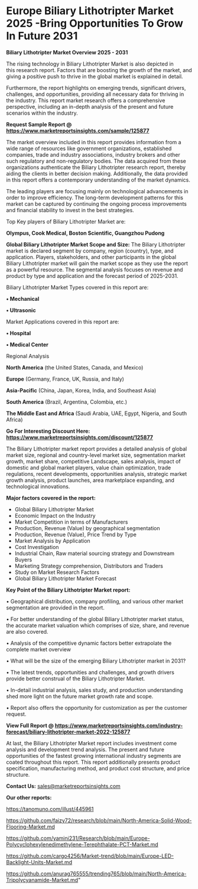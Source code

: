 # Europe Biliary Lithotripter Market 2025 -Bring Opportunities To Grow In Future 2031

<Strong> Biliary Lithotripter Market Overview 2025 - 2031</strong>

The rising technology in Biliary Lithotripter Market is also depicted in this research report. Factors that are boosting the growth of the market, and giving a positive push to thrive in the global market is explained in detail.

Furthermore, the report highlights on emerging trends, significant drivers, challenges, and opportunities, providing all necessary data for thriving in the industry. This report market research offers a comprehensive perspective, including an in-depth analysis of the present and future scenarios within the industry.

<strong>Request Sample Report @ <a href=https://www.marketreportsinsights.com/sample/125877>https://www.marketreportsinsights.com/sample/125877</a></strong>

The market overview included in this report provides information from a wide range of resources like government organizations, established companies, trade and industry associations, industry brokers and other such regulatory and non-regulatory bodies. The data acquired from these organizations authenticate the Biliary Lithotripter research report, thereby aiding the clients in better decision making. Additionally, the data provided in this report offers a contemporary understanding of the market dynamics.

The leading players are focusing mainly on technological advancements in order to improve efficiency. The long-term development patterns for this market can be captured by continuing the ongoing process improvements and financial stability to invest in the best strategies.

Top Key players of Biliary Lithotripter Market are:

<strong>Olympus, Cook Medical, Boston Scientific, Guangzhou Pudong</strong>

<strong><b>Global Biliary Lithotripter Market Scope and Size:</b></strong>
The Biliary Lithotripter market is declared segment by company, region (country), type, and application. Players, stakeholders, and other participants in the global Biliary Lithotripter market will gain the market scope as they use the report as a powerful resource. The segmental analysis focuses on revenue and product by type and application and the forecast period of 2025-2031.

Biliary Lithotripter Market Types covered in this report are:

<strong>• Mechanical

• Ultrasonic</strong>

Market Applications covered in this report are:

<strong>• Hospital

• Medical Center</strong> 

Regional Analysis

<strong>North America</strong> (the United States, Canada, and Mexico)

<strong>Europe</strong> (Germany, France, UK, Russia, and Italy)

<strong>Asia-Pacific</strong> (China, Japan, Korea, India, and Southeast Asia)

<strong>South America</strong> (Brazil, Argentina, Colombia, etc.)

<strong>The Middle East and Africa</strong> (Saudi Arabia, UAE, Egypt, Nigeria, and South Africa)

<strong>Go For Interesting Discount Here: <a href=https://www.marketreportsinsights.com/discount/125877>https://www.marketreportsinsights.com/discount/125877</a></strong>

The Biliary Lithotripter market report provides a detailed analysis of global market size, regional and country-level market size, segmentation market growth, market share, competitive Landscape, sales analysis, impact of domestic and global market players, value chain optimization, trade regulations, recent developments, opportunities analysis, strategic market growth analysis, product launches, area marketplace expanding, and technological innovations.

<strong><b>Major factors covered in the report:</b></strong>
<ul>
  <li>Global Biliary Lithotripter Market </li>
  <li>Economic Impact on the Industry</li>
  <li>Market Competition in terms of Manufacturers</li>
  <li>Production, Revenue (Value) by geographical segmentation</li>
  <li>Production, Revenue (Value), Price Trend by Type</li>
  <li>Market Analysis by Application</li>
  <li>Cost Investigation</li>
  <li>Industrial Chain, Raw material sourcing strategy and Downstream Buyers</li>
  <li>Marketing Strategy comprehension, Distributors and Traders</li>
  <li>Study on Market Research Factors</li>
  <li>Global Biliary Lithotripter Market Forecast</li>
</ul>

<strong><b>Key Point of the Biliary Lithotripter Market report:</b></strong>

• Geographical distribution, company profiling, and various other market segmentation are provided in the report.

• For better understanding of the global Biliary Lithotripter market status, the accurate market valuation which comprises of size, share, and revenue are also covered.

• Analysis of the competitive dynamic factors better extrapolate the complete market overview

• What will be the size of the emerging Biliary Lithotripter market in 2031?

• The latest trends, opportunities and challenges, and growth drivers provide better construal of the Biliary Lithotripter Market.

• In-detail industrial analysis, sales study, and production understanding shed more light on the future market growth rate and scope.

• Report also offers the opportunity for customization as per the customer request.

<strong><b>View Full Report @ <a href=https://www.marketreportsinsights.com/industry-forecast/biliary-lithotripter-market-2022-125877>https://www.marketreportsinsights.com/industry-forecast/biliary-lithotripter-market-2022-125877</a></b></strong>


At last, the Biliary Lithotripter Market report includes investment come analysis and development trend analysis. The present and future opportunities of the fastest growing international industry segments are coated throughout this report. This report additionally presents product specification, manufacturing method, and product cost structure, and price structure.

<strong>Contact Us:</strong>
sales@marketreportsinsights.com

<strong>Our other reports:</strong>

<a href=https://tanomuno.com/illust/445961>https://tanomuno.com/illust/445961</a>

<a href=https://github.com/faizy72/research/blob/main/North-America-Solid-Wood-Flooring-Market.md>https://github.com/faizy72/research/blob/main/North-America-Solid-Wood-Flooring-Market.md</a>

<a href=https://github.com/yamini231/Research/blob/main/Europe-Polycyclohexylenedimethylene-Terephthalate-PCT-Market.md>https://github.com/yamini231/Research/blob/main/Europe-Polycyclohexylenedimethylene-Terephthalate-PCT-Market.md</a>

<a href=https://github.com/cargo4256/Market-trend/blob/main/Europe-LED-Backlight-Units-Market.md>https://github.com/cargo4256/Market-trend/blob/main/Europe-LED-Backlight-Units-Market.md</a>

<a href=https://github.com/anurag765555/trending765/blob/main/North-America-Tripolycyanamide-Market.md>https://github.com/anurag765555/trending765/blob/main/North-America-Tripolycyanamide-Market.md</a>"
